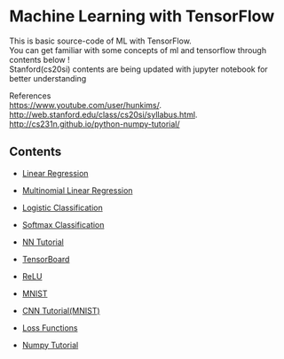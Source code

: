  Machine Learning with TensorFlow 
============
This is basic source-code of ML with TensorFlow. <br />
You can get familiar with some concepts of ml and tensorflow through contents below ! <br />
Stanford(cs20si) contents are being updated with jupyter notebook for better understanding <br />  

References <br />
https://www.youtube.com/user/hunkims/.   <br />
http://web.stanford.edu/class/cs20si/syllabus.html.  <br />
http://cs231n.github.io/python-numpy-tutorial/ <br />


## Contents
+ [Linear Regression](https://github.com/gicheonkang/TF-Tutorial/tree/master/02.%20Linear%20Regression)
* [Multinomial Linear Regression](https://github.com/gicheonkang/TF-Tutorial/tree/master/03.%20Linear%20Regression(multinomial))
- [Logistic Classification](https://github.com/gicheonkang/TF-Tutorial/tree/master/04.%20Logistic%20Classification)
+ [Softmax Classification](https://github.com/gicheonkang/TF-Tutorial/tree/master/05.%20Softmax%20Classification)
* [NN Tutorial](https://github.com/gicheonkang/TF-Tutorial/tree/master/06.%20Basic%20NN)
- [TensorBoard](https://github.com/gicheonkang/TF-Tutorial/tree/master/07.%20What%20is%20TensorBoard)
+ [ReLU](https://github.com/gicheonkang/TF-Tutorial/tree/master/08.%20Concept%20of%20ReLU)
* [MNIST](https://github.com/gicheonkang/TF-Tutorial/tree/master/09.%20MNIST(ATOZ))
- [CNN Tutorial(MNIST)](https://github.com/gicheonkang/TF-Tutorial/tree/master/10.%20CNN(MNIST))
+ [Loss Functions](https://github.com/gicheonkang/TF-Tutorial/tree/master/11.%20Loss%20Function)
* [Numpy Tutorial](https://github.com/gicheonkang/TF-Tutorial/tree/master/12.%20Numpy)
